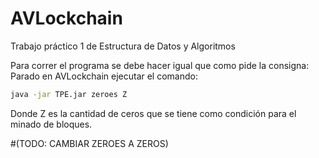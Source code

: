 # AVLockchain

Trabajo práctico 1 de Estructura de Datos y Algoritmos

Para correr el programa se debe hacer igual que como pide la consigna: Parado en AVLockchain ejecutar el comando:
```sh
java -jar TPE.jar zeroes Z
```
Donde Z es la cantidad de ceros que se tiene como condición para el minado de bloques.

#(TODO: CAMBIAR ZEROES A ZEROS)
